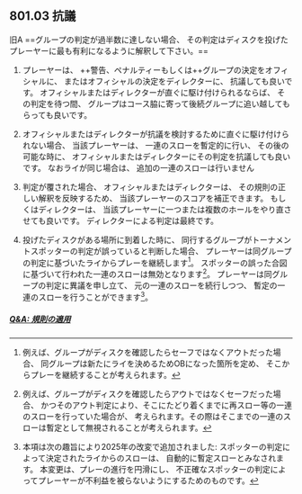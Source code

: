## 801.03 抗議

旧A ==グループの判定が過半数に達しない場合、
その判定はディスクを投げたプレーヤーに最も有利になるように解釈して下さい。==

1. プレーヤーは、
++警告、ペナルティーもしくは++グループの決定をオフィシャルに、
またはオフィシャルの決定をディレクターに、
抗議しても良いです。
オフィシャルまたはディレクターが直ぐに駆け付けられるならば、
その判定を待つ間、
グループはコース脇に寄って後続グループに追い越してもらっても良いです。

1. オフィシャルまたはディレクターが抗議を検討するために直ぐに駆け付けられない場合、
当該プレーヤーは、
一連のスローを暫定的に行い、
その後の可能な時に、
オフィシャルまたはディレクターにその判定を抗議しても良いです。
なおライが同じ場合は、
追加の一連のスローは行いません

1. 判定が覆された場合、
オフィシャルまたはディレクターは、
その規則の正しい解釈を反映するため、
当該プレーヤーのスコアを補正できます。
もしくはディレクターは、
当該プレーヤーに一つまたは複数のホールをやり直させても良いです。
ディレクターによる判定は最終です。

1. 投げたディスクがある場所に到着した時に、
同行するグループがトーナメントスポッターの判定が誤っていると判断した場合、
プレーヤーは同グループの判定に基づいたライからプレーを継続します[^80103.1]。
スポッターの誤った合図に基づいて行われた一連のスローは無効となります[^80103.2]。
プレーヤーは同グループの判定に異議を申し立て、
元の一連のスローを続行しつつ、
暫定の一連のスローを行うことができます[^80103.3]。


##### [Q&A: 規則の適用](qa-app)


[^80103.1]: 例えば、グループがディスクを確認したらセーフではなくアウトだった場合、
同グループは新たにライを決めるためOBになった箇所を定め、
そこからプレーを継続することが考えられます。

[^80103.2]: 例えば、グループがディスクを確認したらアウトではなくセーフだった場合、
かつそのアウト判定により、そこにたどり着くまでに再スロー等の一連のスローを行っていた場合が、
考えられます。その際はそこまでの一連のスローは暫定として無視されることが考えられます。

[^80103.3]: 本項は次の趣旨により2025年の改変で追加されました:
スポッターの判定によって決定されたライからのスローは、
自動的に暫定スローとみなされます。
本変更は、プレーの進行を円滑にし、
不正確なスポッターの判定によってプレーヤーが不利益を被らないようにするためのものです。
